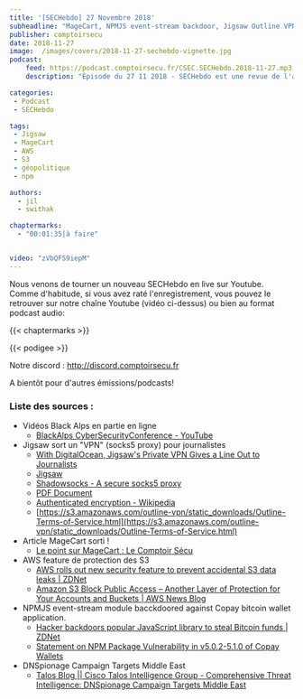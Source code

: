 ```yaml
---
title: '[SECHebdo] 27 Novembre 2018'
subheadline: "MageCart, NPMJS event-stream backdoor, Jigsaw Outline VPN, DNSpionnage Middle-East, AWS S3, etc."
publisher: comptoirsecu
date: 2018-11-27
image:  /images/covers/2018-11-27-sechebdo-vignette.jpg
podcast:
    feed: https://podcast.comptoirsecu.fr/CSEC.SECHebdo.2018-11-27.mp3
    description: "Épisode du 27 11 2018 - SECHebdo est une revue de l'actualité cybersécurité réalisée en live sur Youtube, généralement le mardi soir."

categories:
 - Podcast
 - SECHebdo

tags:
 - Jigsaw
 - MageCart
 - AWS
 - S3
 - géopolitique
 - npm

authors:
  - jil
  - swithak

chaptermarks:
  - "00:01:35|à faire"


video: "zVbQFS9iepM"
---
```


Nous venons de tourner un nouveau SECHebdo en live sur Youtube. Comme d'habitude, si vous avez raté l'enregistrement, vous pouvez le retrouver sur notre chaîne Youtube (vidéo ci-dessus) ou bien au format podcast audio:

{{< chaptermarks >}}

{{< podigee >}}

Notre discord : <http://discord.comptoirsecu.fr>

A bientôt pour d'autres émissions/podcasts!

### Liste des sources :

*  Vidéos Black Alps en partie en ligne
	* [BlackAlps CyberSecurityConference - YouTube](https://www.youtube.com/channel/UCkCV_HJUkI8PsFrX4wpPX4A/videos)
*  Jigsaw sort un "VPN" (socks5 proxy) pour journalistes
	* [With DigitalOcean, Jigsaw's Private VPN Gives a Line Out to Journalists](https://blog.digitalocean.com/digitalocean-outline-jigsaw-vpn/)
	* [Jigsaw](https://jigsaw.google.com/projects/#outline)
	* [Shadowsocks - A secure socks5 proxy](https://shadowsocks.org/en/index.html)
	* [PDF Document](https://s3.amazonaws.com/outline-vpn/static_downloads/ros-report.pdf)
	* [Authenticated encryption - Wikipedia](https://en.wikipedia.org/wiki/Authenticated_encryption)
	* [https://s3.amazonaws.com/outline-vpn/static_downloads/Outline-Terms-of-Service.html](https://s3.amazonaws.com/outline-vpn/static_downloads/Outline-Terms-of-Service.html)
*  Article MageCart sorti !
	* [Le point sur MageCart : Le Comptoir Sécu](https://www.comptoirsecu.fr/blog/2018-11-26-magecart/)
*  AWS feature de protection des S3
	* [AWS rolls out new security feature to prevent accidental S3 data leaks | ZDNet](https://www.zdnet.com/article/aws-rolls-out-new-security-feature-to-prevent-accidental-s3-data-leaks/)
	* [Amazon S3 Block Public Access – Another Layer of Protection for Your Accounts and Buckets | AWS News Blog](https://aws.amazon.com/fr/blogs/aws/amazon-s3-block-public-access-another-layer-of-protection-for-your-accounts-and-buckets/)
*  NPMJS event-stream module bacckdoored against Copay bitcoin wallet application.
	* [Hacker backdoors popular JavaScript library to steal Bitcoin funds | ZDNet](https://www.zdnet.com/article/hacker-backdoors-popular-javascript-library-to-steal-bitcoin-funds/)
	* [Statement on NPM Package Vulnerability in v5.0.2-5.1.0 of Copay Wallets](https://blog.bitpay.com/npm-package-vulnerability-copay/)
*  DNSpionage Campaign Targets Middle East
	* [Talos Blog || Cisco Talos Intelligence Group - Comprehensive Threat Intelligence: DNSpionage Campaign Targets Middle East](https://blog.talosintelligence.com/2018/11/dnspionage-campaign-targets-middle-east.html)
